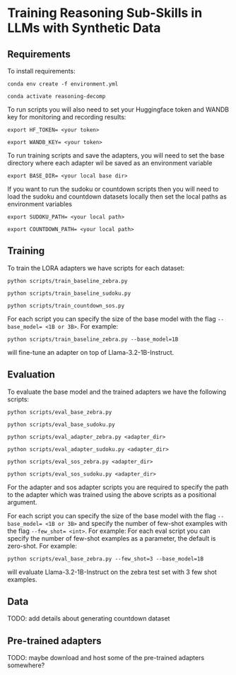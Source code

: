 # Training Reasoning Sub-Skills in LLMs with Synthetic Data

## Requirements

To install requirements:

```setup env
conda env create -f environment.yml

conda activate reasoning-decomp
```

To run scripts you will also need to set your Huggingface token and WANDB key for monitoring and recording results:

```setup tokens
export HF_TOKEN= <your token>

export WANDB_KEY= <your token>
```

To run training scripts and save the adapters, you will need to set the base directory where each adapter wil be saved as an environment variable

```setup base_dir
export BASE_DIR= <your local base dir>
```

If you want to run the sudoku or countdown scripts then you will need to load the sudoku and countdown datasets locally then set the local paths as environment variables

```setup data
export SUDOKU_PATH= <your local path>

export COUNTDOWN_PATH= <your local path>
```

## Training

To train the LORA adapters we have scripts for each dataset:

```train scripts
python scripts/train_baseline_zebra.py

python scripts/train_baseline_sudoku.py

python scripts/train_countdown_sos.py
```

For each script you can specify the size of the base model with the flag `--base_model= <1B or 3B>`. For example:

```train scripts args
python scripts/train_baseline_zebra.py --base_model=1B
```

will fine-tune an adapter on top of Llama-3.2-1B-Instruct.

## Evaluation

To evaluate the base model and the trained adapters we have the following scripts:

```eval scripts
python scripts/eval_base_zebra.py

python scripts/eval_base_sudoku.py

python scripts/eval_adapter_zebra.py <adapter_dir>

python scripts/eval_adapter_sudoku.py <adapter_dir>

python scripts/eval_sos_zebra.py <adapter_dir>

python scripts/eval_sos_sudoku.py <adapter_dir>
```

For the adapter and sos adapter scripts you are required to specify the path to the adapter which was trained using the above scripts as a positional argument.

For each script you can specify the size of the base model with the flag `--base_model= <1B or 3B>` and specify the number of few-shot examples with the flag `--few_shot= <int>`. For example:
For each eval script you can specify the number of few-shot examples as a parameter, the default is zero-shot. For example:

```eval scripts few shot
python scripts/eval_base_zebra.py --few_shot=3 --base_model=1B
```

will evaluate Llama-3.2-1B-Instruct on the zebra test set with 3 few shot examples.

## Data

TODO: add details about generating countdown dataset

## Pre-trained adapters

TODO: maybe download and host some of the pre-trained adapters somewhere?
